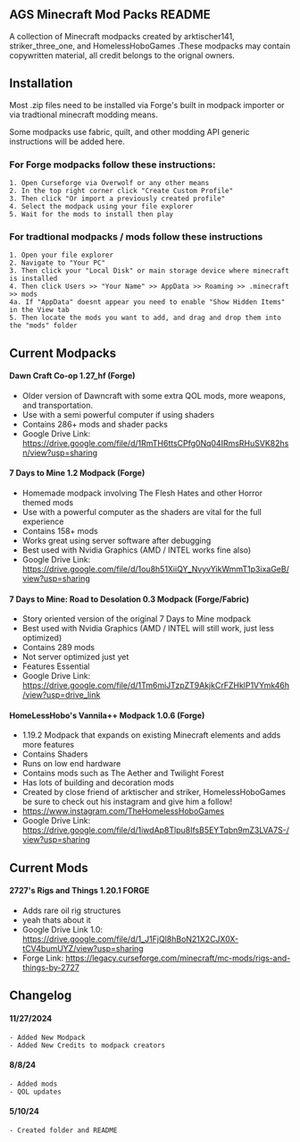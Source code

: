 
## AGS Minecraft Mod Packs README

A collection of Minecraft modpacks created by arktischer141, striker_three_one, and HomelessHoboGames .These modpacks may contain copywritten material, all credit belongs to the orignal owners. 


## Installation

Most .zip files need to be installed via Forge's built in modpack importer or via tradtional minecraft modding means. 

Some modpacks use fabric, quilt, and other modding API generic instructions will be added here. 
    
### For Forge modpacks follow these instructions:
    1. Open Curseforge via Overwolf or any other means
    2. In the top right corner click "Create Custom Profile" 
    3. Then click "Or import a previously created profile"
    4. Select the modpack using your file explorer
    5. Wait for the mods to install then play
### For tradtional modpacks / mods follow these instructions
    1. Open your file explorer
    2. Navigate to "Your PC" 
    3. Then click your "Local Disk" or main storage device where minecraft is installed
    4. Then click Users >> "Your Name" >> AppData >> Roaming >> .minecraft >> mods
    4a. If "AppData" doesnt appear you need to enable "Show Hidden Items" in the View tab
    5. Then locate the mods you want to add, and drag and drop them into the "mods" folder

## Current Modpacks
#### Dawn Craft Co-op 1.27_hf (Forge)
  - Older version of Dawncraft with some extra QOL mods, more weapons, and transportation.
   -  Use with a semi powerful computer if using shaders
- Contains 286+ mods and shader packs
- Google Drive Link: https://drive.google.com/file/d/1RmTH6ttsCPfg0Nq04IRmsRHuSVK82hsn/view?usp=sharing
#### 7 Days to Mine 1.2 Modpack (Forge)
- Homemade modpack involving The Flesh Hates and other Horror themed mods
- Use with a powerful computer as the shaders are vital for the full experience
- Contains 158+ mods
- Works great using server software after debugging
- Best used with Nvidia Graphics (AMD / INTEL works fine also)
- Google Drive Link: https://drive.google.com/file/d/1ou8h51XiiQY_NvyvYikWmmT1p3ixaGeB/view?usp=sharing
#### 7 Days to Mine: Road to Desolation 0.3 Modpack (Forge/Fabric)
- Story oriented version of the original 7 Days to Mine modpack
- Best used with Nvidia Graphics (AMD / INTEL will still work, just less optimized)
- Contains 289 mods
- Not server optimized just yet
- Features Essential
- Google Drive Link: https://drive.google.com/file/d/1Tm6miJTzpZT9AkjkCrFZHklP1VYmk46h/view?usp=drive_link
#### HomeLessHobo's Vannila++ Modpack 1.0.6 (Forge)
- 1.19.2 Modpack that expands on existing Minecraft elements and adds more features
- Contains Shaders
- Runs on low end hardware
- Contains mods such as The Aether and Twilight Forest
- Has lots of building and decoration mods
- Created by close friend of arktischer and striker, HomelessHoboGames be sure to check out his instagram and give him a follow!
- https://www.instagram.com/TheHomelessHoboGames
- Google Drive Link: https://drive.google.com/file/d/1iwdAp8Tlpu8IfsB5EYTqbn9mZ3LVA7S-/view?usp=sharing
## Current Mods
#### 2727's Rigs and Things 1.20.1 FORGE
- Adds rare oil rig structures
- yeah thats about it
- Google Drive Link 1.0: https://drive.google.com/file/d/1_J1FjQl8hBoN21X2CJX0X-tCV4bumUYZ/view?usp=sharing
- Forge Link: https://legacy.curseforge.com/minecraft/mc-mods/rigs-and-things-by-2727
## Changelog
#### 11/27/2024
    - Added New Modpack
    - Added New Credits to modpack creators
#### 8/8/24
    - Added mods
    - QOL updates
#### 5/10/24 
    - Created folder and README
